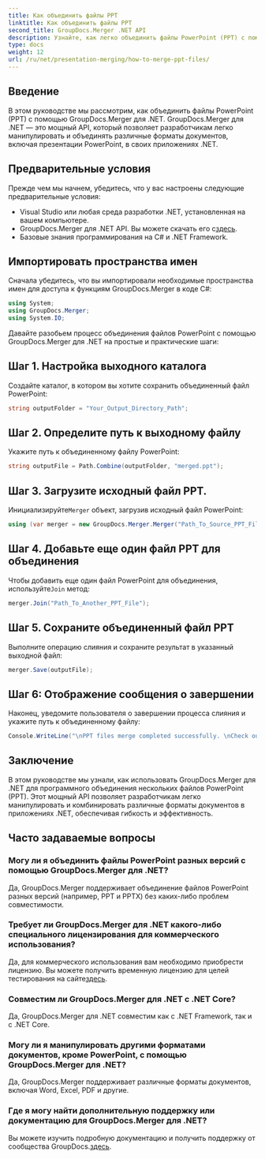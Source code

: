 ```yaml
---
title: Как объединить файлы PPT
linktitle: Как объединить файлы PPT
second_title: GroupDocs.Merger .NET API
description: Узнайте, как легко объединить файлы PowerPoint (PPT) с помощью GroupDocs.Merger для .NET. Улучшите свои приложения .NET с помощью этого мощного API.
type: docs
weight: 12
url: /ru/net/presentation-merging/how-to-merge-ppt-files/
---
```

## Введение
В этом руководстве мы рассмотрим, как объединить файлы PowerPoint (PPT) с помощью GroupDocs.Merger для .NET. GroupDocs.Merger для .NET — это мощный API, который позволяет разработчикам легко манипулировать и объединять различные форматы документов, включая презентации PowerPoint, в своих приложениях .NET.
## Предварительные условия
Прежде чем мы начнем, убедитесь, что у вас настроены следующие предварительные условия:
- Visual Studio или любая среда разработки .NET, установленная на вашем компьютере.
-  GroupDocs.Merger для .NET API. Вы можете скачать его с[здесь](https://releases.groupdocs.com/merger/net/).
- Базовые знания программирования на C# и .NET Framework.

## Импортировать пространства имен
Сначала убедитесь, что вы импортировали необходимые пространства имен для доступа к функциям GroupDocs.Merger в коде C#:
```csharp
using System; 
using GroupDocs.Merger;
using System.IO;
```

Давайте разобьем процесс объединения файлов PowerPoint с помощью GroupDocs.Merger для .NET на простые и практические шаги:
## Шаг 1. Настройка выходного каталога
Создайте каталог, в котором вы хотите сохранить объединенный файл PowerPoint:
```csharp
string outputFolder = "Your_Output_Directory_Path";
```
## Шаг 2. Определите путь к выходному файлу
Укажите путь к объединенному файлу PowerPoint:
```csharp
string outputFile = Path.Combine(outputFolder, "merged.ppt");
```
## Шаг 3. Загрузите исходный файл PPT.
 Инициализируйте`Merger` объект, загрузив исходный файл PowerPoint:
```csharp
using (var merger = new GroupDocs.Merger.Merger("Path_To_Source_PPT_File"))
```
## Шаг 4. Добавьте еще один файл PPT для объединения
 Чтобы добавить еще один файл PowerPoint для объединения, используйте`Join` метод:
```csharp
merger.Join("Path_To_Another_PPT_File");
```
## Шаг 5. Сохраните объединенный файл PPT
Выполните операцию слияния и сохраните результат в указанный выходной файл:
```csharp
merger.Save(outputFile);
```
## Шаг 6: Отображение сообщения о завершении
Наконец, уведомите пользователя о завершении процесса слияния и укажите путь к объединенному файлу:
```csharp
Console.WriteLine("\nPPT files merge completed successfully. \nCheck output in {0}", outputFolder);
```

## Заключение
В этом руководстве мы узнали, как использовать GroupDocs.Merger для .NET для программного объединения нескольких файлов PowerPoint (PPT). Этот мощный API позволяет разработчикам легко манипулировать и комбинировать различные форматы документов в приложениях .NET, обеспечивая гибкость и эффективность.

## Часто задаваемые вопросы
### Могу ли я объединить файлы PowerPoint разных версий с помощью GroupDocs.Merger для .NET?
Да, GroupDocs.Merger поддерживает объединение файлов PowerPoint разных версий (например, PPT и PPTX) без каких-либо проблем совместимости.
### Требует ли GroupDocs.Merger для .NET какого-либо специального лицензирования для коммерческого использования?
 Да, для коммерческого использования вам необходимо приобрести лицензию. Вы можете получить временную лицензию для целей тестирования на сайте[здесь](https://purchase.groupdocs.com/temporary-license/).
### Совместим ли GroupDocs.Merger для .NET с .NET Core?
Да, GroupDocs.Merger для .NET совместим как с .NET Framework, так и с .NET Core.
### Могу ли я манипулировать другими форматами документов, кроме PowerPoint, с помощью GroupDocs.Merger для .NET?
Да, GroupDocs.Merger поддерживает различные форматы документов, включая Word, Excel, PDF и другие.
### Где я могу найти дополнительную поддержку или документацию для GroupDocs.Merger для .NET?
Вы можете изучить подробную документацию и получить поддержку от сообщества GroupDocs.[здесь](https://forum.groupdocs.com/c/merger/32).